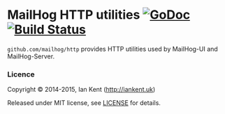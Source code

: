 # MailHog HTTP utilities [![GoDoc](https://godoc.org/github.com/mailhog/http?status.svg)](https://godoc.org/github.com/mailhog/http) [![Build Status](https://travis-ci.org/mailhog/http.svg?branch=master)](https://travis-ci.org/mailhog/http)

`github.com/mailhog/http` provides HTTP utilities used by MailHog-UI and MailHog-Server.

### Licence

Copyright ©‎ 2014-2015, Ian Kent (http://iankent.uk)

Released under MIT license, see [LICENSE](LICENSE.md) for details.
